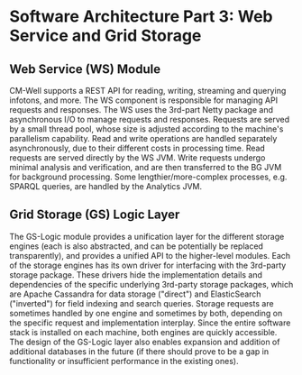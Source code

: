 # Software Architecture Part 3: Web Service and Grid Storage

## Web Service (WS) Module

CM-Well supports a REST API for reading, writing, streaming and querying infotons, and more. The WS component is responsible for managing API requests and responses. The WS uses the 3rd-part Netty package and asynchronous I/O to manage requests and responses. Requests are served by a small thread pool, whose size is adjusted according to the machine's parallelism capability. Read and write operations are handled separately asynchronously, due to their different costs in processing time. Read requests are served directly by the WS JVM. Write requests undergo minimal analysis and verification, and are then transferred to the BG JVM for background processing. Some lengthier/more-complex processes, e.g. SPARQL queries, are handled by the Analytics JVM.

## Grid Storage (GS) Logic Layer

The GS-Logic module provides a unification layer for the different storage engines (each is also abstracted, and can be potentially be replaced transparently), and provides a unified API to the higher-level modules. Each of the storage engines has its own driver for interfacing with the 3rd-party storage package. These drivers hide the implementation details and dependencies of the specific underlying 3rd-party storage packages, which are Apache Cassandra for data storage ("direct") and ElasticSearch ("inverted") for field indexing and search queries. Storage requests are sometimes handled by one engine and sometimes by both, depending on the specific request and implementation interplay. Since the entire software stack is installed on each machine, both engines are quickly accessible. The design of the GS-Logic layer also enables expansion and addition of additional databases in the future (if there should prove to be a gap in functionality or insufficient performance in the existing ones).
